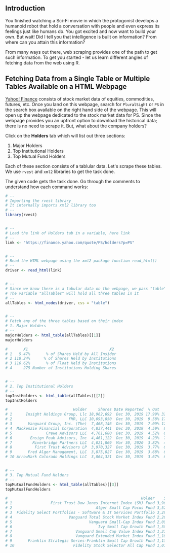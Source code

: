 ## Introduction
You finished watching a Sci-Fi movie in which the protogonist develops a humanoid robot that hold a conversation with people and even express its feelings just like humans do. You got excited and now want to build your own. But wait! Did I tell you that intelligence is built on information? From where can you attain this information?

From many ways out there, web scraping provides one of the path to get such information. To get you started - let us learn different angles of fetching data from the web using R. 

## Fetching Data from a Single Table or Multiple Tables Available on a HTML Webpage
[Yahoo! Finance](https://finance.yahoo.com/) consists of stock market data of equities, commodities, futures, etc. Once you land on this webpage, search for `PluralSight` or `PS` in the search box available on the right hand side of the webpage. This will open up the webpage dedicated to the stock market data for PS. Since the webpage provides you an upfront option to download the historical data; there is no need to scrape it. But, what about the company holders? 

Click on the **Holders** tab which will list out three sections:
1. Major Holders
2. Top Institutional Holders
3. Top Mutual Fund Holders

Each of these section consists of a tablular data. Let's scrape these tables. We use `rvest` and `xml2` libraries to get the task done.

The given code gets the task done. Go through the comments to understand how each command works:

```r
# --
# Importing the rvest library 
# It internally imports xml2 library too 
# --
library(rvest)


# --
# Load the link of Holders tab in a variable, here link
# --
link <- "https://finance.yahoo.com/quote/PS/holders?p=PS"


# --
# Read the HTML webpage using the xml2 package function read_html()
# --
driver <- read_html(link)


# --
# Since we know there is a tabular data on the webpage, we pass "table" as the CSS selector
# The variable "allTables" will hold all three tables in it
# --
allTables <- html_nodes(driver, css = "table")


# --
# Fetch any of the three tables based on their index
# 1. Major Holders
# --
majorHolders <- html_table(allTables)[[1]]
majorHolders

#       X1                                    X2
# 1   5.47%       % of Shares Held by All Insider
# 2 110.24%      % of Shares Held by Institutions
# 3 116.62%       % of Float Held by Institutions
# 4     275 Number of Institutions Holding Shares


# --
# 2. Top Institutional Holders
# --
topInstHolders <- html_table(allTables)[[2]]
topInstHolders

#                             Holder     Shares Date Reported  % Out       Value
# 1      Insight Holdings Group, Llc 18,962,692  Dec 30, 2019 17.99% 326,347,929
# 2                         FMR, LLC 10,093,850  Dec 30, 2019  9.58% 173,715,158
# 3       Vanguard Group, Inc. (The)  7,468,146  Dec 30, 2019  7.09% 128,526,792
# 4  Mackenzie Financial Corporation  4,837,441  Dec 30, 2019  4.59%  83,252,359
# 5               Crewe Advisors LLC  4,761,680  Dec 30, 2019  4.52%  81,948,512
# 6        Ensign Peak Advisors, Inc  4,461,122  Dec 30, 2019  4.23%  76,775,909
# 7         Riverbridge Partners LLC  4,021,869  Mar 30, 2020  3.82%  44,160,121
# 8          First Trust Advisors LP  3,970,327  Dec 30, 2019  3.77%  68,329,327
# 9       Fred Alger Management, LLC  3,875,827  Dec 30, 2019  3.68%  66,702,982
# 10 ArrowMark Colorado Holdings LLC  3,864,321  Dec 30, 2019  3.67%  66,504,964


# --
# 3. Top Mutual Fund Holders
# --
topMutualFundHolders <- html_table(allTables)[[3]]
topMutualFundHolders

#                                                           Holder    Shares Date Reported % Out      Value
# 1                 First Trust Dow Jones Internet Index (SM) Fund 3,964,962  Dec 30, 2019 3.76% 68,236,996
# 2                                     Alger Small Cap Focus Fund 3,527,274  Oct 30, 2019 3.35% 63,773,113
# 3  Fidelity Select Portfolios - Software & IT Services Portfolio 3,297,900  Jan 30, 2020 3.13% 63,946,281
# 4                         Vanguard Total Stock Market Index Fund 2,264,398  Dec 30, 2019 2.15% 38,970,289
# 5                                  Vanguard Small-Cap Index Fund 2,094,866  Dec 30, 2019 1.99% 36,052,643
# 6                                      Ivy Small Cap Growth Fund 1,302,887  Sep 29, 2019 1.24% 21,881,987
# 7                            Vanguard Small Cap Value Index Fund 1,278,504  Dec 30, 2019 1.21% 22,003,053
# 8                            Vanguard Extended Market Index Fund 1,186,015  Dec 30, 2019 1.13% 20,411,318
# 9       Franklin Strategic Series-Franklin Small Cap Growth Fund 1,134,200  Oct 30, 2019 1.08% 20,506,336
# 10                          Fidelity Stock Selector All Cap Fund 1,018,833  Jan 30, 2020 0.97% 19,755,171
```
